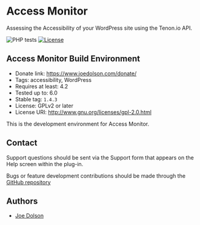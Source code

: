# Access Monitor

Assessing the Accessibility of your WordPress site using the Tenon.io API.

![PHP tests](https://github.com/joedolson/access-monitor/workflows/PHP%20tests/badge.svg) [![License](https://img.shields.io/badge/license-GPL--2.0%2B-green.svg)](https://www.gnu.org/license/gpl-2.0.html)

## Access Monitor Build Environment

* Donate link: https://www.joedolson.com/donate/
* Tags: accessibility, WordPress
* Requires at least: 4.2
* Tested up to: 6.0
* Stable tag: `1.4.3`
* License: GPLv2 or later
* License URI: http://www.gnu.org/licenses/gpl-2.0.html

This is the development environment for Access Monitor.

## Contact

Support questions should be sent via the Support form that appears on the Help screen within the plug-in.

Bugs or feature development contributions should be made through the [GitHub repository](https://github.com/joedolson/access-monitor/issues)

## Authors

* [Joe Dolson](https://www.joedolson.com)
